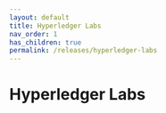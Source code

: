 ```yaml
---
layout: default
title: Hyperledger Labs
nav_order: 1
has_children: true
permalink: /releases/hyperledger-labs
---
```


# Hyperledger Labs
